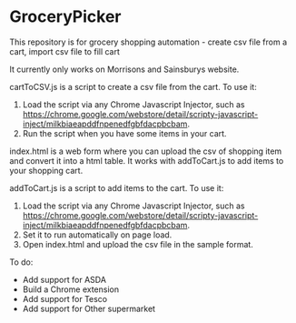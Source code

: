 # GroceryPicker
This repository is for grocery shopping automation - create csv file from a cart, import csv file to fill cart

It currently only works on Morrisons and Sainsburys website. 

cartToCSV.js is a script to create a csv file from the cart. 
To use it: 
1. Load the script via any Chrome Javascript Injector, such as https://chrome.google.com/webstore/detail/scripty-javascript-inject/milkbiaeapddfnpenedfgbfdacpbcbam.
2. Run the script when you have some items in your cart.

index.html is a web form where you can upload the csv of shopping item and convert it into a html table. It works with addToCart.js to add items to your shopping cart. 

addToCart.js is a script to add items to the cart.
To use it:
1. Load the script via any Chrome Javascript Injector, such as https://chrome.google.com/webstore/detail/scripty-javascript-inject/milkbiaeapddfnpenedfgbfdacpbcbam.
2. Set it to run automatically on page load.
3. Open index.html and upload the csv file in the sample format.

To do:
* Add support for ASDA
* Build a Chrome extension
* Add support for Tesco
* Add support for Other supermarket